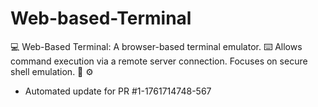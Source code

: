 # Web-based-Terminal
💻 Web-Based Terminal: A browser-based terminal emulator. ⌨️ Allows command execution via a remote server connection. Focuses on secure shell emulation. 📡 ⚙️


- Automated update for PR #1-1761714748-567